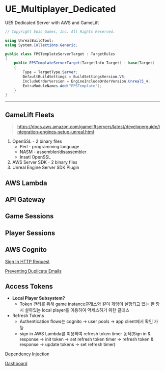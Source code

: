 # UE_Multiplayer_Dedicated
UE5 Dedicated Server with AWS and GameLift
```cs
// Copyright Epic Games, Inc. All Rights Reserved.

using UnrealBuildTool;
using System.Collections.Generic;

public class FPSTemplateServerTarget : TargetRules
{
    public FPSTemplateServerTarget(TargetInfo Target) : base(Target)
    {
        Type = TargetType.Server;
        DefaultBuildSettings = BuildSettingsVersion.V5;
        IncludeOrderVersion = EngineIncludeOrderVersion.Unreal5_4;
        ExtraModuleNames.Add("FPSTemplate");
    }
}
```
---
## GameLift Fleets
> https://docs.aws.amazon.com/gameliftservers/latest/developerguide/integration-engines-setup-unreal.html
1. OpenSSL - 2 binary files
   - Perl - programming language
   - NASM - assembler/disassembler
   - Insatl OpenSSL
2. AWS Server SDK - 2 binary files
3. Unreal Engine Server SDK Plugin

## AWS Lambda

## API Gateway

## Game Sessions

## Player Sessions

## AWS Cognito

[Sign In HTTP Request](./Misc/SignInHTTPRequest.md)

[Preventing Duplicate Emails](./Misc/PreventingDuplicateEmails.md)

## Access Tokens

- **Local Player Subsystem?**
    - Token 관리를 위해 game instance클래스와 같이 게임이 실행되고 있는 한 항시 살아있는 local player를 이용하여 액세스하기 위한 클래스
- Refresh Tokens
    - Authentication flows는 cognito → user pools → app client에서 확인 가능
    - sign in AWS Lambda를 이용하여 refresh token timer 동작(Sign in & response → init token → set refresh token timer → refresh token & response → update tokens → set refresh timer)

[Dependency Injection](./Misc/DependencyInjection.md)

[Dashboard](./Misc/Dashboard.md)
